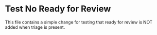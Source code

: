 # Test No Ready for Review

This file contains a simple change for testing that ready for review is NOT added when triage is present.
